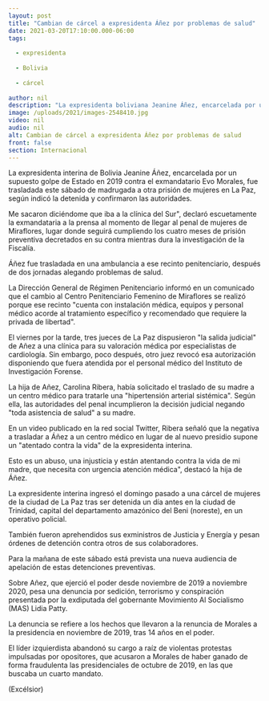 ```yaml
---
layout: post
title: "Cambian de cárcel a expresidenta Áñez por problemas de salud"
date: 2021-03-20T17:10:00.000-06:00
tags:
  
  - expresidenta
  
  - Bolivia
  
  - cárcel
  
author: nil
description: "La expresidenta boliviana Jeanine Áñez, encarcelada por un supuesto golpe de Estado en 2019, es cambiada de cárcel para recibir asistencia médica tras reportarse que sufre problemas de salud"
image: /uploads/2021/images-2548410.jpg
video: nil
audio: nil
alt: Cambian de cárcel a expresidenta Áñez por problemas de salud
front: false
section: Internacional
---
```


La expresidenta interina de Bolivia Jeanine Áñez, encarcelada por un supuesto golpe de Estado en 2019 contra el exmandatario Evo Morales, fue trasladada este sábado de madrugada a otra prisión de mujeres en La Paz, según indicó la detenida y confirmaron las autoridades.

Me sacaron diciéndome que iba a la clínica del Sur", declaró escuetamente la exmandataria a la prensa al momento de llegar al penal de mujeres de Miraflores, lugar donde seguirá cumpliendo los cuatro meses de prisión preventiva decretados en su contra mientras dura la investigación de la Fiscalía.

Áñez fue trasladada en una ambulancia a ese recinto penitenciario, después de dos jornadas alegando problemas de salud.

La Dirección General de Régimen Penitenciario informó en un comunicado que el cambio al Centro Penitenciario Femenino de Miraflores se realizó porque ese recinto "cuenta con instalación médica, equipos y personal médico acorde al tratamiento específico y recomendado que requiere la privada de libertad".

El viernes por la tarde, tres jueces de La Paz dispusieron "la salida judicial" de Añez a una clínica para su  valoración médica por especialistas de cardiología. Sin embargo, poco después, otro juez revocó esa autorización disponiendo que fuera atendida por el personal médico del Instituto de Investigación Forense.

La hija de Añez, Carolina Ribera, había solicitado el traslado de su madre a un centro médico para tratarle una "hipertensión arterial sistémica". Según ella, las autoridades del penal incumplieron la decisión judicial negando "toda asistencia de salud" a su madre.

En un video publicado en la red social Twitter, Ribera señaló que la negativa a trasladar a Áñez a un centro médico en lugar de al nuevo presidio supone un "atentado contra la vida" de la expresidenta interina.

Esto es un abuso, una injusticia y están atentando contra la vida de mi madre, que necesita con urgencia atención médica", destacó la hija de Áñez.

La expresidente interina ingresó el domingo pasado a una cárcel de mujeres de la ciudad de La Paz tras ser detenida un día antes en la ciudad de Trinidad, capital del departamento amazónico del Beni (noreste), en un operativo policial.

También fueron aprehendidos sus exministros de Justicia y Energía y pesan órdenes de detención contra otros de sus colaboradores.

Para la mañana de este sábado está prevista una nueva audiencia de apelación de estas detenciones preventivas.

Sobre Añez, que ejerció el poder desde noviembre de 2019 a noviembre 2020, pesa una denuncia por sedición, terrorismo y conspiración presentada por la exdiputada del gobernante Movimiento Al Socialismo (MAS) Lidia Patty.

La denuncia se refiere a los hechos que llevaron a la renuncia de Morales a la presidencia en noviembre de 2019, tras 14 años en el poder.

El líder izquierdista abandonó su cargo a raíz de violentas protestas impulsadas por opositores, que acusaron a Morales de haber ganado de forma fraudulenta las presidenciales de octubre de 2019, en las que buscaba un cuarto mandato.

(Excélsior)